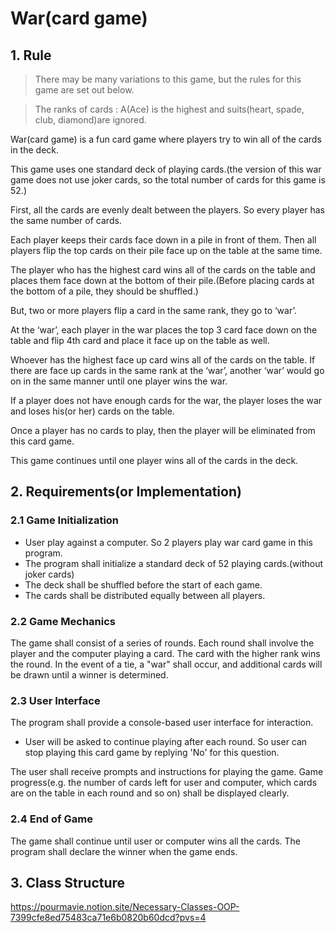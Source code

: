 # War(card game)

## 1. Rule
> There may be many variations to this game, but the rules for this game are set out below.

> The ranks of cards : A(Ace) is the highest and suits(heart, spade, club, diamond)are ignored.

War(card game) is a fun card game where players try to win all of the cards in the deck.

This game uses one standard deck of playing cards.(the version of this war game does not use joker cards, so the total number of cards for this game is 52.)

First, all the cards are evenly dealt between the players. So every player has the same number of cards.

Each player keeps their cards face down in a pile in front of them. Then all players flip the top cards on their pile face up on the table at the same time.

The player who has the highest card wins all of the cards on the table and places them face down at the bottom of their pile.(Before placing cards at the bottom of a pile, they should be shuffled.)

But, two or more players flip a card in the same rank, they go to ‘war’. 

At the ‘war’, each player in the war places the top 3 card face down on the table and flip 4th card and place it face up on the table as well.

Whoever has the highest face up card wins all of the cards on the table. 
If there are face up cards in the same rank at the ‘war’, another ‘war’ would go on in the same manner until one player wins the war.

If a player does not have enough cards for the war, the player loses the war and loses his(or her) cards on the table.

Once a player has no cards to play, then the player will be eliminated from this card game.

This game continues until one player wins all of the cards in the deck.

## 2. Requirements(or Implementation)
### 2.1 Game Initialization
- User play against a computer. So 2 players play war card game in this program.
- The program shall initialize a standard deck of 52 playing cards.(without joker cards)
- The deck shall be shuffled before the start of each game.
- The cards shall be distributed equally between all players.
### 2.2 Game Mechanics
The game shall consist of a series of rounds.
Each round shall involve the player and the computer playing a card.
The card with the higher rank wins the round.
In the event of a tie, a "war" shall occur, and additional cards will be drawn until a winner is determined.
### 2.3 User Interface
The program shall provide a console-based user interface for interaction.

- User will be asked to continue playing after each round. So user can stop playing this card game by replying 'No' for this question.

The user shall receive prompts and instructions for playing the game.
Game progress(e.g. the number of cards left for user and computer, which cards are on the table in each round and so on) shall be displayed clearly.
### 2.4 End of Game
The game shall continue until user or computer wins all the cards.
The program shall declare the winner when the game ends.

## 3. Class Structure
https://pourmavie.notion.site/Necessary-Classes-OOP-7399cfe8ed75483ca71e6b0820b60dcd?pvs=4
